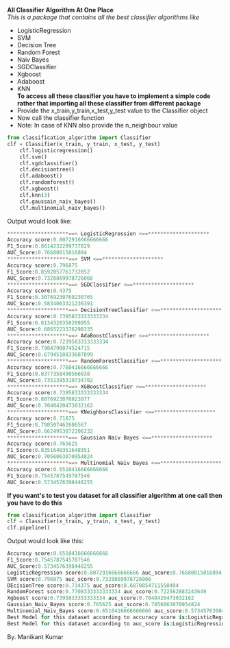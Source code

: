  **All Classifier Algorithm At One Place**<br>
*This is a package that contains all the best classifier algorithms like*
* LogisticRegression
* SVM
* Decision Tree
* Random Forest
* Naiv Bayes
* SGDClassifier
* Xgboost
* Adaboost
* KNN<br>
**To access all these classifier you have to implement a simple code rather that importing all these classifier from different package**
* Provide the x_train,y_train,x_test,y_test value to the Classifier object
* Now call the classifier function 
* Note: In case of KNN also provide the n_neighbour value
```python
from classification_algorithm import Classifier
clf = Classifier(x_train, y_train, x_test, y_test)
    clf.logisticregression()
    clf.svm()
    clf.sgdclassifier()
    clf.decisiontree()
    clf.adaboost()
    clf.randomforest()
    clf.xgboost()
    clf.knn(3)
    clf.gaussain_naiv_bayes()
    clf.multinomial_naiv_bayes()
```
Output would look like:
```python
********************==> LogisticRegression <==********************
Accuracy score:0.8072916666666666
F1_Score:0.8614232209737829
AUC_Score:0.76680015016894
********************==> SVM <==********************
Accuracy score:0.796875
F1_Score:0.8592057761732852
AUC_Score:0.7328869978726066
********************==> SGDClassifier <==********************
Accuracy score:0.4375
F1_Score:0.30769230769230765
AUC_Score:0.5834063321236391
********************==> DecisionTreeClassifier <==********************
Accuracy score:0.7395833333333334
F1_Score:0.8134328358208955
AUC_Score:0.6865223376298335
********************==> AdaBoostClassifier <==********************
Accuracy score:0.7239583333333334
F1_Score:0.7984790874524715
AUC_Score:0.6794518833687899
********************==> RandomForestClassifier <==********************
Accuracy score:0.7760416666666666
F1_Score:0.8377358490566038
AUC_Score:0.7351395319734702
********************==> XGBoostClassifier <==********************
Accuracy score:0.7395833333333334
F1_Score:0.8076923076923077
AUC_Score:0.7040420473032162
********************==> KNeighborsClassifier <==********************
Accuracy score:0.71875
F1_Score:0.798507462686567
AUC_Score:0.6624953072206232
********************==> Gaussian Naiv Bayes <==********************
Accuracy score:0.765625
F1_Score:0.8351648351648351
AUC_Score:0.7056063070954824
********************==> Multinomial Naiv Bayes <==********************
Accuracy score:0.6510416666666666
F1_Score:0.7545787545787546
AUC_Score:0.5734576398448255
```
**If you want's to test you dataset for all classifier algorithm at one call then you have to do this**
```python
from classification_algorithm import Classifier
clf = Classifier(x_train, y_train, x_test, y_test)
clf.pipeline()
```
Output would look like this:
```python
Accuracy score:0.6510416666666666
F1_Score:0.7545787545787546
AUC_Score:0.5734576398448255
LogisticRegression score:0.8072916666666666 auc_score:0.76680015016894
SVM score:0.796875 auc_score:0.7328869978726066
DEcisionTree score:0.734375 auc_score:0.6870854711550494
RandomForest score:0.7708333333333334 auc_score:0.722562883243649
Xgboost score:0.7395833333333334 auc_score:0.7040420473032162
Gaussian_Naiv_Bayes score:0.765625 auc_score:0.7056063070954824
Multinomial_Naiv_Bayes score:0.6510416666666666 auc_score:0.5734576398448255
Best Model for this dataset according to accuracy score is:LogisticRegression 
Best Model for this dataset according to auc_score is:LogisticRegression 
```
By. Manikant Kumar
